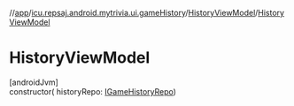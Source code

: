 //[app](../../../index.md)/[icu.repsaj.android.mytrivia.ui.gameHistory](../index.md)/[HistoryViewModel](index.md)/[HistoryViewModel](-history-view-model.md)

# HistoryViewModel

[androidJvm]\
constructor(
historyRepo: [IGameHistoryRepo](../../icu.repsaj.android.mytrivia.data/-i-game-history-repo/index.md))
